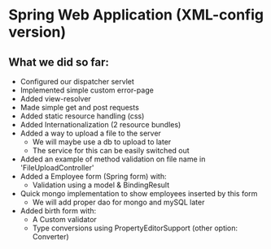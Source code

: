 # Spring Web Application (XML-config version)

## What we did so far:
- Configured our dispatcher servlet
- Implemented simple custom error-page
- Added view-resolver
- Made simple get and post requests
- Added static resource handling (css)
- Added Internationalization (2 resource bundles)
- Added a way to upload a file to the server
  - We will maybe use a db to upload to later
  - The service for this can be easily switched out
- Added an example of method validation on file name in 'FileUploadController'
- Added a Employee form (Spring form) with:
  - Validation using a model & BindingResult
- Quick mongo implementation to show employees inserted by this form
  - We will add proper dao for mongo and mySQL later
- Added birth form with:
  - A Custom validator
  - Type conversions using PropertyEditorSupport (other option: Converter)
